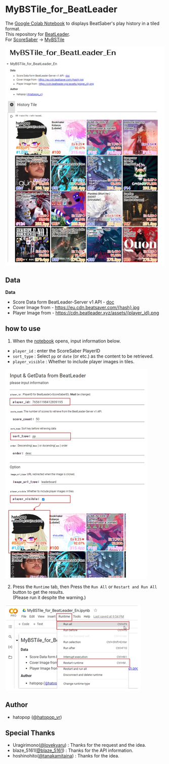 # MyBSTile_for_BeatLeader
The [Google Colab Notebook](https://colab.research.google.com/github/hatopopvr/MyBSTile_for_BeatLeader/blob/main/MyBSTile_for_BeatLeader_En.ipynb)
 to displays BeatSaber's play history in a tiled format.  
This repository for [BeatLeader](https://www.beatleader.xyz/dashboard).  
For [ScoreSaber](https://scoresaber.com/) -> [MyBSTile](https://github.com/hatopopvr/MyBSTile)

![Tile](images/images_001.jpg)


## Data
<b>Data</b>
- Score Data form BeatLeader-Server v1 API - [doc](https://api.beatleader.xyz/swagger/index.html)  
- Cover Image from - https://eu.cdn.beatsaver.com/{hash}.jpg
- Player Image from - https://cdn.beatleader.xyz/assets/{player_id}.png
## how to use

1. When the [notebook](https://colab.research.google.com/github/hatopopvr/MyBSTile_for_BeatLeader/blob/main/MyBSTile_for_BeatLeader_En.ipynb)  opens, input information below.
 - `player_id` : enter the ScoreSaber PlayerID 
 - `sort_type` : Select `pp` or `date` (or etc.) as the content to be retrieved. 
 - `player_visible` : Whether to include player images in tiles.
 
![Input Form](images/images_002.jpg)
 
2. Press the `Runtime` tab, then Press the `Run All` or `Restart and Run All` button to get the results.  
  (Please run it despite the warning.)

![Input Form](images/images_003.jpg)

## Author
- hatopop ([@hatopop_vr](https://twitter.com/hatopop_vr))

## Special Thanks
- Uragirimono([@lovekyaru](https://twitter.com/lovekyaru)) : Thanks for the request and the idea.
- blaze_5161([@blaze_5161](https://twitter.com/blaze_5161)) : Thanks for the API information.
- hoshinohito([@tanakamitaina](https://twitter.com/tanakamitaina)) : Thanks for the idea.
